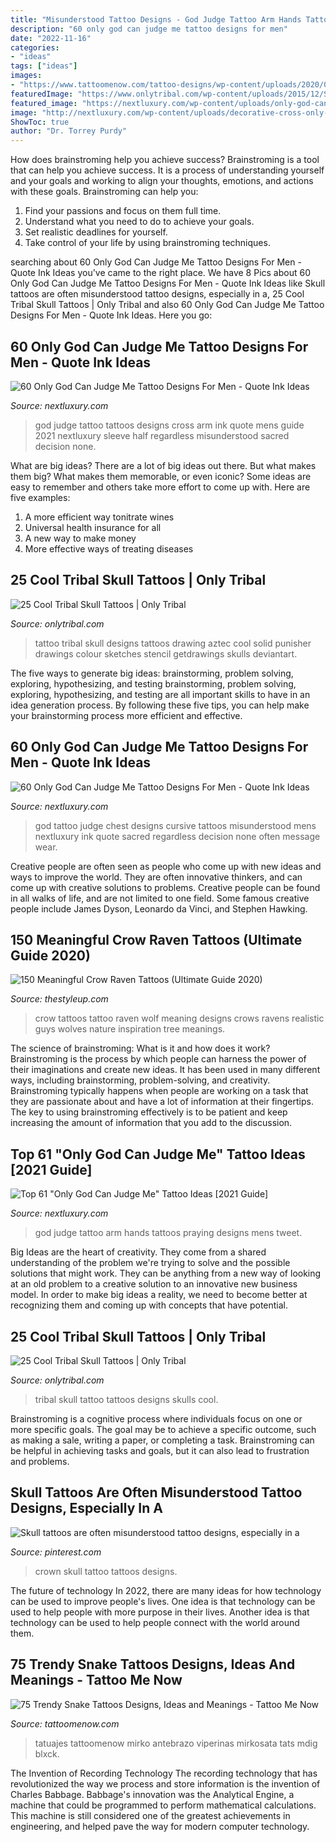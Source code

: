 ```yaml
---
title: "Misunderstood Tattoo Designs - God Judge Tattoo Arm Hands Tattoos Praying Designs Mens Tweet"
description: "60 only god can judge me tattoo designs for men"
date: "2022-11-16"
categories:
- "ideas"
tags: ["ideas"]
images:
- "https://www.tattoomenow.com/tattoo-designs/wp-content/uploads/2020/09/king-snake-tattoo01.jpg"
featuredImage: "https://www.onlytribal.com/wp-content/uploads/2015/12/Skull-with-Tribal-Tattoo-Designs.jpg"
featured_image: "https://nextluxury.com/wp-content/uploads/only-god-can-judge-me-praying-hands-mens-arm-tattoo.png"
image: "http://nextluxury.com/wp-content/uploads/decorative-cross-only-god-can-judge-me-mens-arm-tattoos.jpg"
ShowToc: true
author: "Dr. Torrey Purdy"
---
```



How does brainstroming help you achieve success?
Brainstroming is a tool that can help you achieve success. It is a process of understanding yourself and your goals and working to align your thoughts, emotions, and actions with these goals. Brainstroming can help you: 
1. Find your passions and focus on them full time.
2. Understand what you need to do to achieve your goals.
3. Set realistic deadlines for yourself.
4. Take control of your life by using brainstroming techniques.

	

		
searching about 60 Only God Can Judge Me Tattoo Designs For Men - Quote Ink Ideas you've came to the right place. We have 8 Pics about 60 Only God Can Judge Me Tattoo Designs For Men - Quote Ink Ideas like Skull tattoos are often misunderstood tattoo designs, especially in a, 25 Cool Tribal Skull Tattoos | Only Tribal and also 60 Only God Can Judge Me Tattoo Designs For Men - Quote Ink Ideas. Here you go:
		
    
## 60 Only God Can Judge Me Tattoo Designs For Men - Quote Ink Ideas

<img loading=lazy src="http://nextluxury.com/wp-content/uploads/decorative-cross-only-god-can-judge-me-mens-arm-tattoos.jpg" onerror="this.onerror=null;this.src='https://tse4.mm.bing.net/th?id=OIP.OAKc6jj2IbBJUVBx61G2hgHaHa&amp;pid=15.1';" alt="60 Only God Can Judge Me Tattoo Designs For Men - Quote Ink Ideas">

_Source: nextluxury.com_

>god judge tattoo tattoos designs cross arm ink quote mens guide 2021 nextluxury sleeve half regardless misunderstood sacred decision none. 

	

What are big ideas?
There are a lot of big ideas out there. But what makes them big? What makes them memorable, or even iconic? Some ideas are easy to remember and others take more effort to come up with. Here are five examples: 
1. A more efficient way tonitrate wines
2. Universal health insurance for all
3. A new way to make money
4. More effective ways of treating diseases

    
## 25 Cool Tribal Skull Tattoos | Only Tribal

<img loading=lazy src="https://www.onlytribal.com/wp-content/uploads/2015/12/Skull-with-Tribal-Tattoo-Designs.jpg" onerror="this.onerror=null;this.src='https://tse4.mm.bing.net/th?id=OIP.UdyBBVEhCi9hMIPhJEn4iAHaHa&amp;pid=15.1';" alt="25 Cool Tribal Skull Tattoos | Only Tribal">

_Source: onlytribal.com_

>tattoo tribal skull designs tattoos drawing aztec cool solid punisher drawings colour sketches stencil getdrawings skulls deviantart. 

	

The five ways to generate big ideas: brainstorming, problem solving, exploring, hypothesizing, and testing
brainstorming, problem solving, exploring, hypothesizing, and testing are all important skills to have in an idea generation process. By following these five tips, you can help make your brainstorming process more efficient and effective.

    
## 60 Only God Can Judge Me Tattoo Designs For Men - Quote Ink Ideas

<img loading=lazy src="http://nextluxury.com/wp-content/uploads/cursive-only-god-can-judge-me-mens-upper-chest-tattoo-ideas.jpg" onerror="this.onerror=null;this.src='https://tse2.mm.bing.net/th?id=OIP.C-bs5O5RHIPDUcgJp3LkGQHaHa&amp;pid=15.1';" alt="60 Only God Can Judge Me Tattoo Designs For Men - Quote Ink Ideas">

_Source: nextluxury.com_

>god tattoo judge chest designs cursive tattoos misunderstood mens nextluxury ink quote sacred regardless decision none often message wear. 

	

Creative people are often seen as people who come up with new ideas and ways to improve the world. They are often innovative thinkers, and can come up with creative solutions to problems. Creative people can be found in all walks of life, and are not limited to one field. Some famous creative people include James Dyson, Leonardo da Vinci, and Stephen Hawking.

    
## 150 Meaningful Crow Raven Tattoos (Ultimate Guide 2020)

<img loading=lazy src="https://thestyleup.com/wp-content/uploads/2015/03/Divine-Inspiration-Tattoo.jpg" onerror="this.onerror=null;this.src='https://tse1.mm.bing.net/th?id=OIP.-vo1Ixg-JLRy9O44OqpIIQHaFj&amp;pid=15.1';" alt="150 Meaningful Crow Raven Tattoos (Ultimate Guide 2020)">

_Source: thestyleup.com_

>crow tattoos tattoo raven wolf meaning designs crows ravens realistic guys wolves nature inspiration tree meanings. 

	

The science of brainstroming: What is it and how does it work?
Brainstroming is the process by which people can harness the power of their imaginations and create new ideas. It has been used in many different ways, including brainstorming, problem-solving, and creativity. Brainstroming typically happens when people are working on a task that they are passionate about and have a lot of information at their fingertips. The key to using brainstroming effectively is to be patient and keep increasing the amount of information that you add to the discussion.

    
## Top 61 &quot;Only God Can Judge Me&quot; Tattoo Ideas [2021 Guide]

<img loading=lazy src="https://nextluxury.com/wp-content/uploads/only-god-can-judge-me-praying-hands-mens-arm-tattoo.png" onerror="this.onerror=null;this.src='https://tse1.mm.bing.net/th?id=OIP.ZuWNWh05DpxM6iOvD27AjAAAAA&amp;pid=15.1';" alt="Top 61 &quot;Only God Can Judge Me&quot; Tattoo Ideas [2021 Guide]">

_Source: nextluxury.com_

>god judge tattoo arm hands tattoos praying designs mens tweet. 

	

Big Ideas are the heart of creativity. They come from a shared understanding of the problem we're trying to solve and the possible solutions that might work. They can be anything from a new way of looking at an old problem to a creative solution to an innovative new business model. In order to make big ideas a reality, we need to become better at recognizing them and coming up with concepts that have potential.

    
## 25 Cool Tribal Skull Tattoos | Only Tribal

<img loading=lazy src="https://www.onlytribal.com/wp-content/uploads/2015/12/Skull-Tribal-Tattoo-Designs.jpg" onerror="this.onerror=null;this.src='https://tse4.mm.bing.net/th?id=OIP.PbRQMO6U8s55n-yKwt7eJAHaNK&amp;pid=15.1';" alt="25 Cool Tribal Skull Tattoos | Only Tribal">

_Source: onlytribal.com_

>tribal skull tattoo tattoos designs skulls cool. 

	

Brainstroming is a cognitive process where individuals focus on one or more specific goals. The goal may be to achieve a specific outcome, such as making a sale, writing a paper, or completing a task. Brainstroming can be helpful in achieving tasks and goals, but it can also lead to frustration and problems.

    
## Skull Tattoos Are Often Misunderstood Tattoo Designs, Especially In A

<img loading=lazy src="https://i.pinimg.com/originals/d9/a8/12/d9a812053119275db16571e1689c5ea4.jpg" onerror="this.onerror=null;this.src='https://tse2.mm.bing.net/th?id=OIP.tzRiUgxrlwTJmHJ60AJPoAAAAA&amp;pid=15.1';" alt="Skull tattoos are often misunderstood tattoo designs, especially in a">

_Source: pinterest.com_

>crown skull tattoo tattoos designs. 

	

The future of technology
In 2022, there are many ideas for how technology can be used to improve people's lives. One idea is that technology can be used to help people with more purpose in their lives. Another idea is that technology can be used to help people connect with the world around them.

    
## 75 Trendy Snake Tattoos Designs, Ideas And Meanings - Tattoo Me Now

<img loading=lazy src="https://www.tattoomenow.com/tattoo-designs/wp-content/uploads/2020/09/king-snake-tattoo01.jpg" onerror="this.onerror=null;this.src='https://tse3.mm.bing.net/th?id=OIP.5WRatfDNfC1DwJURbeJXQAAAAA&amp;pid=15.1';" alt="75 Trendy Snake Tattoos Designs, Ideas and Meanings - Tattoo Me Now">

_Source: tattoomenow.com_

>tatuajes tattoomenow mirko antebrazo viperinas mirkosata tats mdig blxck. 

	

The Invention of Recording Technology
The recording technology that has revolutionized the way we process and store information is the invention of Charles Babbage. Babbage's innovation was the Analytical Engine, a machine that could be programmed to perform mathematical calculations. This machine is still considered one of the greatest achievements in engineering, and helped pave the way for modern computer technology.

